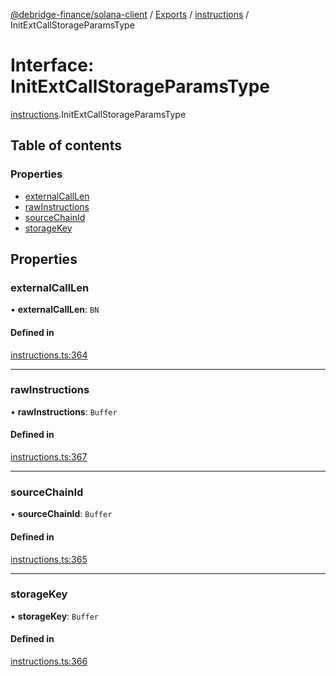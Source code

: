 [@debridge-finance/solana-client](../README.md) / [Exports](../modules.md) / [instructions](../modules/instructions.md) / InitExtCallStorageParamsType

# Interface: InitExtCallStorageParamsType

[instructions](../modules/instructions.md).InitExtCallStorageParamsType

## Table of contents

### Properties

- [externalCallLen](instructions.InitExtCallStorageParamsType.md#externalcalllen)
- [rawInstructions](instructions.InitExtCallStorageParamsType.md#rawinstructions)
- [sourceChainId](instructions.InitExtCallStorageParamsType.md#sourcechainid)
- [storageKey](instructions.InitExtCallStorageParamsType.md#storagekey)

## Properties

### externalCallLen

• **externalCallLen**: `BN`

#### Defined in

[instructions.ts:364](https://github.com/debridge-finance/solana-contracts-client/blob/1b61583/src/instructions.ts#L364)

___

### rawInstructions

• **rawInstructions**: `Buffer`

#### Defined in

[instructions.ts:367](https://github.com/debridge-finance/solana-contracts-client/blob/1b61583/src/instructions.ts#L367)

___

### sourceChainId

• **sourceChainId**: `Buffer`

#### Defined in

[instructions.ts:365](https://github.com/debridge-finance/solana-contracts-client/blob/1b61583/src/instructions.ts#L365)

___

### storageKey

• **storageKey**: `Buffer`

#### Defined in

[instructions.ts:366](https://github.com/debridge-finance/solana-contracts-client/blob/1b61583/src/instructions.ts#L366)
